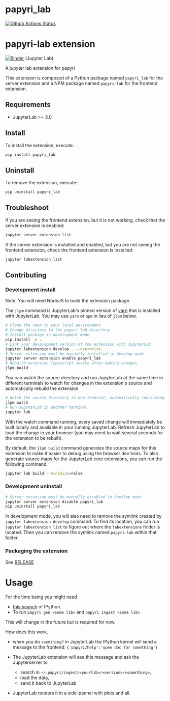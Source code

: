 # papyri_lab

[![Github Actions Status](https://github.com/Carreau/papyri-lab/workflows/Build/badge.svg)](https://github.com/Carreau/papyri-lab/actions/workflows/build.yml)

# papyri-lab extension


[![Binder](https://mybinder.org/badge_logo.svg)](https://beta.mybinder.org/v2/gh/Carreau/papyri-lab/HEAD?urlpath=lab/tree/index.md) (Jupyter Lab)


A jupyter lab extension for papyri


This extension is composed of a Python package named `papyri_lab`
for the server extension and a NPM package named `papyri-lab`
for the frontend extension.


## Requirements

* JupyterLab >= 3.0

## Install

To install the extension, execute:

```bash
pip install papyri_lab
```

## Uninstall

To remove the extension, execute:

```bash
pip uninstall papyri_lab
```


## Troubleshoot

If you are seeing the frontend extension, but it is not working, check
that the server extension is enabled:

```bash
jupyter server extension list
```

If the server extension is installed and enabled, but you are not seeing
the frontend extension, check the frontend extension is installed:

```bash
jupyter labextension list
```


## Contributing

### Development install

Note: You will need NodeJS to build the extension package.

The `jlpm` command is JupyterLab's pinned version of
[yarn](https://yarnpkg.com/) that is installed with JupyterLab. You may use
`yarn` or `npm` in lieu of `jlpm` below.

```bash
# Clone the repo to your local environment
# Change directory to the papyri_lab directory
# Install package in development mode
pip install -e .
# Link your development version of the extension with JupyterLab
jupyter labextension develop . --overwrite
# Server extension must be manually installed in develop mode
jupyter server extension enable papyri_lab
# Rebuild extension Typescript source after making changes
jlpm build
```

You can watch the source directory and run JupyterLab at the same time in different terminals to watch for changes in the extension's source and automatically rebuild the extension.

```bash
# Watch the source directory in one terminal, automatically rebuilding when needed
jlpm watch
# Run JupyterLab in another terminal
jupyter lab
```

With the watch command running, every saved change will immediately be built locally and available in your running JupyterLab. Refresh JupyterLab to load the change in your browser (you may need to wait several seconds for the extension to be rebuilt).

By default, the `jlpm build` command generates the source maps for this extension to make it easier to debug using the browser dev tools. To also generate source maps for the JupyterLab core extensions, you can run the following command:

```bash
jupyter lab build --minimize=False
```

### Development uninstall

```bash
# Server extension must be manually disabled in develop mode
jupyter server extension disable papyri_lab
pip uninstall papyri_lab
```

In development mode, you will also need to remove the symlink created by `jupyter labextension develop`
command. To find its location, you can run `jupyter labextension list` to figure out where the `labextensions`
folder is located. Then you can remove the symlink named `papyri-lab` within that folder.

### Packaging the extension

See [RELEASE](RELEASE.md)


# Usage

For the time being you might need 
- [this beanch](https://github.com/Carreau/ipython/tree/papyri-hook-example) of IPython. 
- To run `papyri gen <some lib>` and `papyri ingest <some lib>`

This will change in the future but is required for now. 

How does this work. 

 - when you do `soemthing?` in JupyterLab the IPython kernel will send a message to the frontend: `{'papyri/help':'open
   doc for something'}`
 - The JupyterLab extension will see this message and ask the Jupyterserver to 
    - search in `~/.papyri/ingest/<yourlib>/<version>/<something>`, 
    - load the data, 
    - send it back to JupyterLab

 - JupyterLab renders it in a side-pannel with plots and all. 




